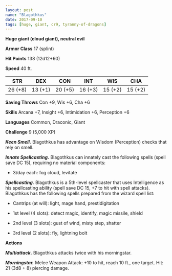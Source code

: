```yaml
---
layout: post
name: "Blagothkus"
date: 2017-09-10
tags: [huge, giant, cr9, tyranny-of-dragons]
---
```


**Huge giant (cloud giant), neutral evil**

**Armor Class** 17 (splint)

**Hit Points** 138 (12d12+60)

**Speed** 40 ft.

|   STR   |   DEX   |   CON   |   INT   |   WIS   |   CHA   |
|:-----:|:-----:|:-----:|:-----:|:-----:|:-----:|
| 26 (+8) | 13 (+1) | 20 (+5) | 16 (+3) | 15 (+2) | 15 (+2) |

**Saving Throws** Con +9, Wis +6, Cha +6

**Skills** Arcana +7, Insight +6, Intimidation +6, Perception +6

**Languages** Common, Draconic, Giant

**Challenge** 9 (5,000 XP)

***Keen Smell.*** Blagothkus has advantage on Wisdom (Perception) checks that rely on smell.

***Innate Spellcasting.*** Blagothkus can innately cast the following spells (spell save DC 15), requiring no material components: 

* 3/day each: fog cloud, levitate

***Spellcasting.*** Blagothkus is a 5th-level spellcaster that uses Intelligence as his spellcasting ability (spell save DC 15, +7 to hit with spell attacks). Blagothkus has the following spells prepared from the wizard spell list: 

* Cantrips (at will): light, mage hand, prestidigitation

* 1st level (4 slots): detect magic, identify, magic missile, shield

* 2nd level (3 slots): gust of wind, misty step, shatter

* 3rd level (2 slots): fly, lightning bolt

**Actions**

***Multiattack.*** Blagothkus attacks twice with his morningstar.

***Morningstar.*** Melee Weapon Attack: +10 to hit, reach 10 ft., one target. Hit: 21 (3d8 + 8) piercing damage.

